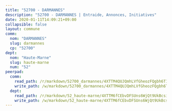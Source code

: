 ```yaml
---
title: "52700 - DARMANNES"
description: "52700 - DARMANNES | Entraide, Annonces, Initiatives"
date: 2020-01-11T14:09:21+09:00
collapsible: false
layout: commune
comm:
  nom: "DARMANNES"
  slug: darmannes
  cp: "52700"
dept:
  nom: "Haute-Marne"
  slug: haute-marne
  num: "52"
peerpad:
  comm:
    read_path: /r/markdown/52700_darmannes/4XTTM4QUJQmhLVfGheozFQgbh6T1LG9LMMURxa7wFb6u8HFyo
    write_path: /w/markdown/52700_darmannes/4XTTM4QUJQmhLVfGheozFQgbh6T1LG9LMMURxa7wFb6u8HFyo-K3TgV6pfi972Yu57r5XU6jWz6x7cCzZhRkgAgCYGJU7PKKVjebtTbrRSaVjbQtSjAuujkiY45ZyR7cRnQDFMr2xvCTbNmw2N4cfHU9A6wZ2jWA5Cici6TcgrF1WBHqSmT6qmgXvu
  dept:
    read_path: /r/markdown/52_haute-marne/4XTTM6fCEbvDFSUns6WjQt9UkBcsimmAKzpQhckmHfjo9ge8o
    write_path: /w/markdown/52_haute-marne/4XTTM6fCEbvDFSUns6WjQt9UkBcsimmAKzpQhckmHfjo9ge8o-K3TgUGvGHtMmXdwXETVBFccyg95L4SnvichaSxtD4HKYb9e3UnHhZWwVQcSjcWpBZVA1XvJj88acJTD2D4jDEFCA7qZ66BB7GDGvTQVY9pSsjyj8dJPkTz2hmT3Gc1mUHBxqmsY3
---
```


